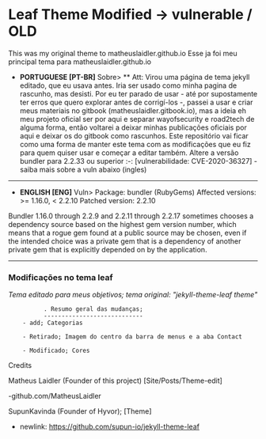 # Leaf Theme Modified -> vulnerable / OLD

This was my original theme to matheuslaidler.github.io
Esse ja foi meu principal tema para matheuslaidler.github.io

 - **PORTUGUESE [PT-BR]**
Sobre>
** Att: Virou uma página de tema jekyll editado, que eu usava antes. Iria ser usado como minha pagina de rascunho, mas desisti. Por eu ter parado de usar - até por supostamente ter erros que quero explorar antes de corrigí-los -, passei a usar e criar meus materiais no gitbook (matheuslaidler.gitbook.io), mas a ideia eh meu projeto oficial ser por aqui e separar wayofsecurity e road2tech de alguma forma, então voltarei a deixar minhas publicações oficiais por aqui e deixar os do gitbook como rascunhos. Este repositório vai ficar como uma forma de manter este tema com as modificações que eu fiz para quem quiser usar e começar a editar também. Altere a versão bundler para 2.2.33 ou superior :-: [vulnerabilidade: CVE-2020-36327] - saiba mais sobre a vuln abaixo (ingles)
____________________________________________________________________________________
 - **ENGLISH [ENG]**
Vuln>
Package: bundler (RubyGems)
Affected versions: >= 1.16.0, < 2.2.10
Patched version: 2.2.10

Bundler 1.16.0 through 2.2.9 and 2.2.11 through 2.2.17 sometimes chooses a dependency source based on the highest gem version number, which means that a rogue gem found at a public source may be chosen, even if the intended choice was a private gem that is a dependency of another private gem that is explicitly depended on by the application.
____________________________________________________________________________________


### Modificações no tema leaf
                          
*Tema editado para meus objetivos; tema original: "jekyll-theme-leaf theme"*
              
              . Resumo geral das mudanças;
              ----------------------------
        - add; Categorias
        
        - Retirado; Imagem do centro da barra de menus e a aba Contact
        
        - Modificado; Cores



Credits

Matheus Laidler (Founder of this project) [Site/Posts/Theme-edit]

   -github.com/MatheusLaidler
 
 
SupunKavinda (Founder of Hyvor); [Theme]
 - newlink: https://github.com/supun-io/jekyll-theme-leaf

